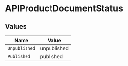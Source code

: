 # APIProductDocumentStatus


## Values

| Name          | Value         |
| ------------- | ------------- |
| `Unpublished` | unpublished   |
| `Published`   | published     |